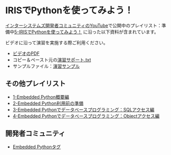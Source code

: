 # IRISでPythonを使ってみよう！

[インターシステムズ開発者コミュニティのYouTube](https://www.youtube.com/channel/UC-fNl739w4X0K6_vkcE76GQ)で公開中のプレイリスト：準備中[5-IRISでPythonを使ってみよう！]() に沿った以下資料が含まれています。

ビデオに沿って演習を実施する際ご利用ください。

- [ビデオのPDF](./EmbeddedPython-IRISでPythonを使ってみよう！.pdf)
- コピー＆ペースト元の[演習サポート.txt](./演習サポート-IRISでPythonを使ってみよう！.txt)
- サンプルファイル：[演習サンプル](./演習サンプル)


## その他プレイリスト

- [1-Embedded Python概要編](https://www.youtube.com/playlist?list=PLzSN_5VbNaxBowDUZQfqL3bvaXpkCMPW2)
- [2-Embedded Python利用前の準備](https://www.youtube.com/playlist?list=PLzSN_5VbNaxCqdcK4yiFwzXe041RBtD6V)
- [3-Embedded Pythonでデータベースプログラミング：SQLアクセス編](https://www.youtube.com/playlist?list=PLzSN_5VbNaxDAPjSBe5F-uGbGkoJqcerL)
- [4-Embedded Pythonでデータベースプログラミング：Objectアクセス編](https://www.youtube.com/playlist?list=PLzSN_5VbNaxBnEb5rq-676b1l7Ym6INjL)

## 開発者コミュニティ
- [Embedded Pythonタグ](https://jp.community.intersystems.com/tags/embedded-python)